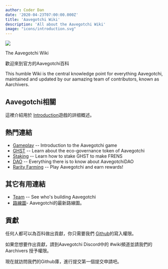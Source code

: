 ```yaml
---
author: Coder Dan
date: '2020-04-23T07:00:00.000Z'
title: 'Aavegotchi Wiki'
description: 'All about the Aavegotchi Wiki'
image: "icons/introduction.svg"
---
```


<div class="headerImageContainer">
<img class="headerImage" src="/icons/introduction.svg">
<p class="headerImageText">The Aavegotchi Wiki</p>
</div>

歡迎來到官方的Aavegotchi百科

This humble Wiki is the central knowledge point for everything Aavegotchi, maintained and updated by our aamazing team of contributors, known as Aarchivers.

## Aavegotchi相關

這裡介紹用於 [Introduction](https://wiki.aavegotchi.com/introduction)遊戲的詳细概述。

## 熱門連結
* [Gameplay](/gameplay) -- Introduction to the Aavegotchi game
* [GHST](/ghst) -- Learn about the eco-governance token of Aavegotchi
* [Staking](/staking) -- Learn how to stake GHST to make FRENS
* [DAO](/dao) -- Everything there is to know about AavegotchiDAO
* [Rarity Farming](/rarity-farming) -- Play Aavegotchi and earn rewards!

## 其它有用連結

* [Team](https://wiki.aavegotchi.com/team) -- See who's building Aavegotchi
* [路線圖](https://wiki.aavegotchi.com/roadmap)- Aavegotchi的最新路線圖。



## 貢獻

任何人都可以為百科做出貢獻，你只需要我們  [Github](https://github.com/aavegotchi/aavegotchi-wiki)的寫入權限。

如果您想要作出貢獻，請到Aavegotchi Discord中的 #wiki頻道並請我們的Aarchivers 授予權限。

現在就訪問我們的Github庫，進行提交第一個提交申請吧。 